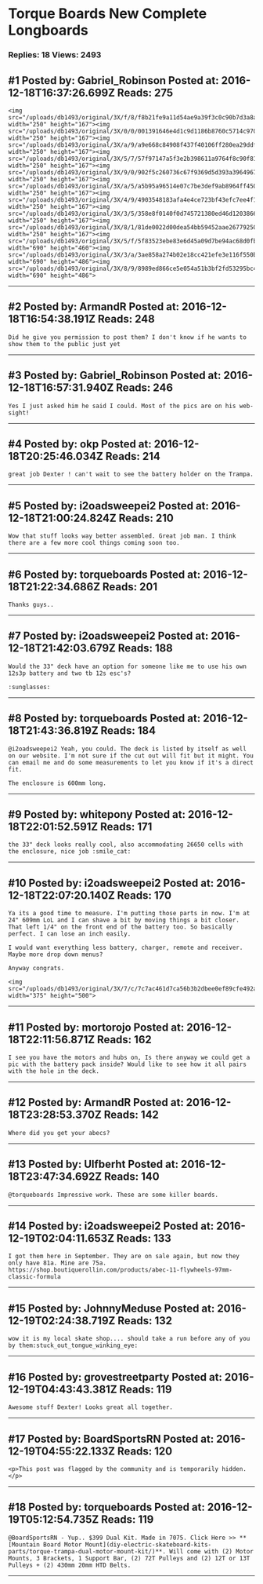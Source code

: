 # Torque Boards New Complete Longboards

### Replies: 18 Views: 2493

## \#1 Posted by: Gabriel_Robinson Posted at: 2016-12-18T16:37:26.699Z Reads: 275

```
<img src="/uploads/db1493/original/3X/f/8/f8b21fe9a11d54ae9a39f3c0c90b7d3a8a06f5c9.jpg" width="250" height="167"><img src="/uploads/db1493/original/3X/0/0/001391646e4d1c9d1186b8760c5714c970525661.jpg" width="250" height="167"><img src="/uploads/db1493/original/3X/a/9/a9e668c84908f437f40106ff280ea29ddf96373b.jpg" width="250" height="167"><img src="/uploads/db1493/original/3X/5/7/57f97147a5f3e2b398611a9764f8c90f81e9a6c9.jpg" width="250" height="167"><img src="/uploads/db1493/original/3X/9/0/902f5c260736c67f9369d5d393a3964967cb7621.jpg" width="250" height="167"><img src="/uploads/db1493/original/3X/a/5/a5b95a96514e07c7be3def9ab8964ff450bd6036.jpg" width="250" height="167"><img src="/uploads/db1493/original/3X/4/9/4903548183afa4e4ce723bf43efc7ee4f199a2e0.jpg" width="250" height="167"><img src="/uploads/db1493/original/3X/3/5/358e8f0140f0d745721380ed46d1203866c98de7.jpg" width="250" height="167"><img src="/uploads/db1493/original/3X/8/1/81de0022d00dea54bb59452aae26779250332bc2.jpg" width="250" height="167"><img src="/uploads/db1493/original/3X/5/f/5f83523ebe83e6d45a09d7be94ac68d0fb8df873.png" width="690" height="460"><img src="/uploads/db1493/original/3X/3/a/3ae858a274b02e18cc421efe3e116f550b356fb7.png" width="690" height="486"><img src="/uploads/db1493/original/3X/8/9/8989ed866ce5e054a51b3bf2fd53295bc41adff9.png" width="690" height="486">
```

---
## \#2 Posted by: ArmandR Posted at: 2016-12-18T16:54:38.191Z Reads: 248

```
Did he give you permission to post them? I don't know if he wants to show them to the public just yet
```

---
## \#3 Posted by: Gabriel_Robinson Posted at: 2016-12-18T16:57:31.940Z Reads: 246

```
Yes I just asked him he said I could. Most of the pics are on his web-sight!
```

---
## \#4 Posted by: okp Posted at: 2016-12-18T20:25:46.034Z Reads: 214

```
great job Dexter ! can't wait to see the battery holder on the Trampa.
```

---
## \#5 Posted by: i2oadsweepei2 Posted at: 2016-12-18T21:00:24.824Z Reads: 210

```
Wow that stuff looks way better assembled. Great job man. I think there are a few more cool things coming soon too.
```

---
## \#6 Posted by: torqueboards Posted at: 2016-12-18T21:22:34.686Z Reads: 201

```
Thanks guys..
```

---
## \#7 Posted by: i2oadsweepei2 Posted at: 2016-12-18T21:42:03.679Z Reads: 188

```
Would the 33" deck have an option for someone like me to use his own 12s3p battery and two tb 12s esc's?

:sunglasses:
```

---
## \#8 Posted by: torqueboards Posted at: 2016-12-18T21:43:36.819Z Reads: 184

```
@i2oadsweepei2 Yeah, you could. The deck is listed by itself as well on our website. I'm not sure if the cut out will fit but it might. You can email me and do some measurements to let you know if it's a direct fit.

The enclosure is 600mm long.
```

---
## \#9 Posted by: whitepony Posted at: 2016-12-18T22:01:52.591Z Reads: 171

```
the 33" deck looks really cool, also accommodating 26650 cells with the enclosure, nice job :smile_cat:
```

---
## \#10 Posted by: i2oadsweepei2 Posted at: 2016-12-18T22:07:20.140Z Reads: 170

```
Ya its a good time to measure. I'm putting those parts in now. I'm at 24" 609mm LoL and I can shave a bit by moving things a bit closer. That left 1/4" on the front end of the battery too. So basically perfect. I can lose an inch easily. 

I would want everything less battery, charger, remote and receiver. Maybe more drop down menus? 

Anyway congrats.

<img src="/uploads/db1493/original/3X/7/c/7c7ac461d7ca56b3b2dbee0ef89cfe492a830111.JPG" width="375" height="500">
```

---
## \#11 Posted by: mortorojo Posted at: 2016-12-18T22:11:56.871Z Reads: 162

```
I see you have the motors and hubs on, Is there anyway we could get a pic with the battery pack inside? Would like to see how it all pairs with the hole in the deck.
```

---
## \#12 Posted by: ArmandR Posted at: 2016-12-18T23:28:53.370Z Reads: 142

```
Where did you get your abecs?
```

---
## \#13 Posted by: Ulfberht Posted at: 2016-12-18T23:47:34.692Z Reads: 140

```
@torqueboards Impressive work. These are some killer boards.
```

---
## \#14 Posted by: i2oadsweepei2 Posted at: 2016-12-19T02:04:11.653Z Reads: 133

```
I got them here in September. They are on sale again, but now they only have 81a. Mine are 75a.
https://shop.boutiquerollin.com/products/abec-11-flywheels-97mm-classic-formula
```

---
## \#15 Posted by: JohnnyMeduse Posted at: 2016-12-19T02:24:38.719Z Reads: 132

```
wow it is my local skate shop.... should take a run before any of you by them:stuck_out_tongue_winking_eye:
```

---
## \#16 Posted by: grovestreetparty Posted at: 2016-12-19T04:43:43.381Z Reads: 119

```
Awesome stuff Dexter! Looks great all together.
```

---
## \#17 Posted by: BoardSportsRN Posted at: 2016-12-19T04:55:22.133Z Reads: 120

```
<p>This post was flagged by the community and is temporarily hidden.</p>
```

---
## \#18 Posted by: torqueboards Posted at: 2016-12-19T05:12:54.735Z Reads: 119

```
@BoardSportsRN - Yup.. $399 Dual Kit. Made in 7075. Click Here >> **[Mountain Board Motor Mount](diy-electric-skateboard-kits-parts/torque-trampa-dual-motor-mount-kit/)**. Will come with (2) Motor Mounts, 3 Brackets, 1 Support Bar, (2) 72T Pulleys and (2) 12T or 13T Pulleys + (2) 430mm 20mm HTD Belts.
```

---
